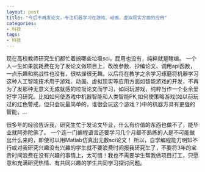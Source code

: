```yaml
---
layout: post
title: "今后不再发论文，专注机器学习在游戏、动画、虚拟现实方面的应用"
categories:
- 科技
tags:
- 科技
---
```


现在高校教师研究生们都忙着搞哪些垃圾sci，屁用也没有，纯粹就是瞎编。<!--more-->  一个人一生如果就耗费在为了发论文做项目上，改改参数、抄编论文、调用api函数，一点乐趣和挑战性也没有，很枯燥很无趣。以后将在教学之余学习琢磨将机器学习这种人工智能技术用于游戏、动画、虚拟现实等应用方面如智能游戏的开发，不再为了发那种无意义无成就感的垃圾论文而学习，如同玩游戏，纯粹当作一个业余爱好学习研究。比如如何使游戏中机器智能和人类智能PK,如何使策略游戏(如以前玩过的红色警戒，但只会玩最简单的，谁很会玩这个游戏？)中的机器方具有更强的智能，...  

很多年的经验告诉我，研究生忙于发论文毕业，什么有价值的东西也做不了，能毕业就阿弥陀佛了。 一个连一门编程语言还要学习几个月都不熟练的人是不可能做出什么来的，即使可以用Matlab仿真出无数sci论文！ 所以，自学编程能力明知不行或对我研究兴趣没有兴趣的学生就不要浪费时间报我研究生了，不要将3年的宝贵时间浪费在没有兴趣的事情上，太可惜！我也不需要学生帮我做项目打工，只愿意和充满研究热情、有共同兴趣的学生共同学习探讨问题。  

  




